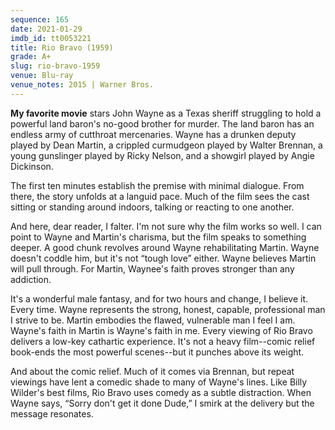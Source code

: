 ```yaml
---
sequence: 165
date: 2021-01-29
imdb_id: tt0053221
title: Rio Bravo (1959)
grade: A+
slug: rio-bravo-1959
venue: Blu-ray
venue_notes: 2015 | Warner Bros.
---
```


**My favorite movie** stars John Wayne as a Texas sheriff struggling to hold a powerful land baron's no-good brother for murder. <!-- end --> The land baron has an endless army of cutthroat mercenaries. Wayne has a drunken deputy played by Dean Martin, a crippled curmudgeon played by Walter Brennan, a young gunslinger played by Ricky Nelson, and a showgirl played by Angie Dickinson.

The first ten minutes establish the premise with minimal dialogue. From there, the story unfolds at a languid pace. Much of the film sees the cast sitting or standing around indoors, talking or reacting to one another.

And here, dear reader, I falter. I'm not sure why the film works so well. I can point to Wayne and Martin's charisma, but the film speaks to something deeper. A good chunk revolves around Wayne rehabilitating Martin. Wayne doesn't coddle him, but it's not “tough love” either. Wayne believes Martin will pull through. For Martin, Waynee's faith proves stronger than any addiction.

It's a wonderful male fantasy, and for two hours and change, I believe it. Every time. Wayne represents the strong, honest, capable, professional man I strive to be. Martin embodies the flawed, vulnerable man I feel I am. Wayne's faith in Martin is Wayne's faith in me. Every viewing of Rio Bravo delivers a low-key cathartic experience. It's not a heavy film--comic relief book-ends the most powerful scenes--but it punches above its weight.

And about the comic relief. Much of it comes via Brennan, but repeat viewings have lent a comedic shade to many of Wayne's lines. Like Billy Wilder's best films, Rio Bravo uses comedy as a subtle distraction. When Wayne says, “Sorry don't get it done Dude,” I smirk at the delivery but the message resonates.
